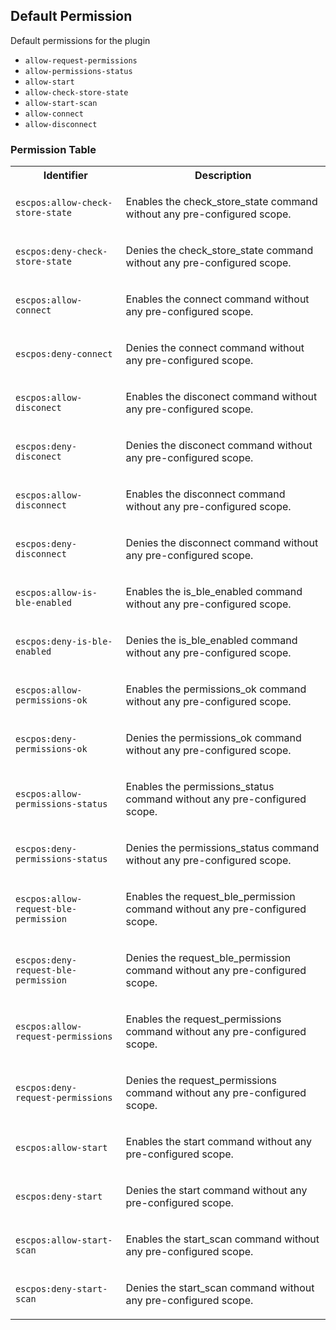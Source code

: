 ## Default Permission

Default permissions for the plugin

- `allow-request-permissions`
- `allow-permissions-status`
- `allow-start`
- `allow-check-store-state`
- `allow-start-scan`
- `allow-connect`
- `allow-disconnect`

### Permission Table 

<table>
<tr>
<th>Identifier</th>
<th>Description</th>
</tr>


<tr>
<td>

`escpos:allow-check-store-state`

</td>
<td>

Enables the check_store_state command without any pre-configured scope.

</td>
</tr>

<tr>
<td>

`escpos:deny-check-store-state`

</td>
<td>

Denies the check_store_state command without any pre-configured scope.

</td>
</tr>

<tr>
<td>

`escpos:allow-connect`

</td>
<td>

Enables the connect command without any pre-configured scope.

</td>
</tr>

<tr>
<td>

`escpos:deny-connect`

</td>
<td>

Denies the connect command without any pre-configured scope.

</td>
</tr>

<tr>
<td>

`escpos:allow-disconect`

</td>
<td>

Enables the disconect command without any pre-configured scope.

</td>
</tr>

<tr>
<td>

`escpos:deny-disconect`

</td>
<td>

Denies the disconect command without any pre-configured scope.

</td>
</tr>

<tr>
<td>

`escpos:allow-disconnect`

</td>
<td>

Enables the disconnect command without any pre-configured scope.

</td>
</tr>

<tr>
<td>

`escpos:deny-disconnect`

</td>
<td>

Denies the disconnect command without any pre-configured scope.

</td>
</tr>

<tr>
<td>

`escpos:allow-is-ble-enabled`

</td>
<td>

Enables the is_ble_enabled command without any pre-configured scope.

</td>
</tr>

<tr>
<td>

`escpos:deny-is-ble-enabled`

</td>
<td>

Denies the is_ble_enabled command without any pre-configured scope.

</td>
</tr>

<tr>
<td>

`escpos:allow-permissions-ok`

</td>
<td>

Enables the permissions_ok command without any pre-configured scope.

</td>
</tr>

<tr>
<td>

`escpos:deny-permissions-ok`

</td>
<td>

Denies the permissions_ok command without any pre-configured scope.

</td>
</tr>

<tr>
<td>

`escpos:allow-permissions-status`

</td>
<td>

Enables the permissions_status command without any pre-configured scope.

</td>
</tr>

<tr>
<td>

`escpos:deny-permissions-status`

</td>
<td>

Denies the permissions_status command without any pre-configured scope.

</td>
</tr>

<tr>
<td>

`escpos:allow-request-ble-permission`

</td>
<td>

Enables the request_ble_permission command without any pre-configured scope.

</td>
</tr>

<tr>
<td>

`escpos:deny-request-ble-permission`

</td>
<td>

Denies the request_ble_permission command without any pre-configured scope.

</td>
</tr>

<tr>
<td>

`escpos:allow-request-permissions`

</td>
<td>

Enables the request_permissions command without any pre-configured scope.

</td>
</tr>

<tr>
<td>

`escpos:deny-request-permissions`

</td>
<td>

Denies the request_permissions command without any pre-configured scope.

</td>
</tr>

<tr>
<td>

`escpos:allow-start`

</td>
<td>

Enables the start command without any pre-configured scope.

</td>
</tr>

<tr>
<td>

`escpos:deny-start`

</td>
<td>

Denies the start command without any pre-configured scope.

</td>
</tr>

<tr>
<td>

`escpos:allow-start-scan`

</td>
<td>

Enables the start_scan command without any pre-configured scope.

</td>
</tr>

<tr>
<td>

`escpos:deny-start-scan`

</td>
<td>

Denies the start_scan command without any pre-configured scope.

</td>
</tr>
</table>
